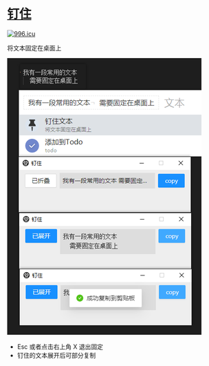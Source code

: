# [钉住](https://github.com/xiaomingTang/pin-text)

[![996.icu](https://img.shields.io/badge/link-996.icu-red.svg)](https://996.icu)

将文本固定在桌面上

![示例-01](public/images/preview/example-01.png)

- Esc 或者点击右上角 X 退出固定
- 钉住的文本展开后可部分复制
